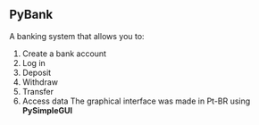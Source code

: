 PyBank 
---
A banking system that allows you to:

1. Create a bank account
2. Log in
3. Deposit
4. Withdraw
5. Transfer
6. Access data 
The graphical interface was made in Pt-BR using __PySimpleGUI__